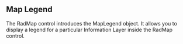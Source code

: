 ## Map Legend
The RadMap control introduces the MapLegend object. It allows you to display a legend for a particular Information Layer inside the RadMap control.

[//]: <keywords:InformationLayer, MapShapeReader, Colorizer, ColorMeasureScale, ShapeFillCollection,  MapShapeFill, HighlightFillCollection, Layer>